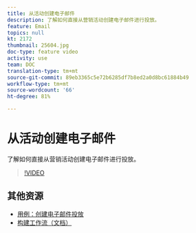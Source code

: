 ```yaml
---
title: 从活动创建电子邮件
description: 了解如何直接从营销活动创建电子邮件进行投放。
feature: Email
topics: null
kt: 2172
thumbnail: 25604.jpg
doc-type: feature video
activity: use
team: DOC
translation-type: tm+mt
source-git-commit: 89eb3365c5e72b6285df7b8ed2a0d8bc61884b49
workflow-type: tm+mt
source-wordcount: '66'
ht-degree: 81%

---
```



# 从活动创建电子邮件

了解如何直接从营销活动创建电子邮件进行投放。

>[!VIDEO](https://video.tv.adobe.com/v/25604?quality=12)

## 其他资源

* [用例：创建电子邮件投放](https://docs.adobe.com/content/help/zh-Hans/campaign-classic/using/designing-content/editing-html-content/use-case--creating-an-email-delivery.html)
* [构建工作流（文档）](https://docs.adobe.com/content/help/zh-Hans/campaign-classic/using/automating-with-workflows/general-operation/building-a-workflow.html)
